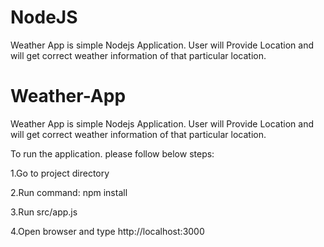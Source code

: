 # NodeJS
Weather App is simple Nodejs Application. User will Provide Location and will get correct weather information of that particular location.

# Weather-App
Weather App is simple Nodejs Application. User will Provide Location and will get correct weather information of that particular location.

To run the application. please follow below steps:

1.Go to project directory

2.Run command: npm install

3.Run src/app.js

4.Open browser and type http://localhost:3000

